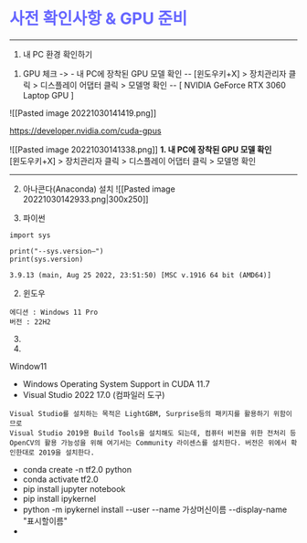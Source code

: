 

# <span style="color: #6666FF">사전 확인사항 & GPU 준비</span>
***

1. 내 PC 환경 확인하기
  1) GPU 체크 -> 
    - 내 PC에 장착된 GPU 모델 확인
    -- [윈도우키+X] > 장치관리자 클릭 > 디스플레이 어댑터 클릭 > 모델명 확인 
    -- [ NVIDIA GeForce RTX 3060 Laptop GPU ]

![[Pasted image 20221030141419.png]]

https://developer.nvidia.com/cuda-gpus

![[Pasted image 20221030141338.png]]
**1. 내 PC에 장착된 GPU 모델 확인**  
[윈도우키+X] > 장치관리자 클릭 > 디스플레이 어댑터 클릭 > 모델명 확인
  
  
  ***
  2) 아나콘다(Anaconda) 설치
  ![[Pasted image 20221030142933.png|300x250]]
  
  
  
  
  
  3) 파이썬 

```
import sys

print("--sys.version—")
print(sys.version)
```

```
3.9.13 (main, Aug 25 2022, 23:51:50) [MSC v.1916 64 bit (AMD64)]
```

  2) 윈도우

```
에디션 : Windows 11 Pro
버전 : 22H2
```

  
  
  
  
  3) 
  4) 

Window11
- Windows Operating System Support in CUDA 11.7
- Visual Studio 2022 17.0 (컴파일러 도구)

```
Visual Studio를 설치하는 목적은 LightGBM, Surprise등의 패키지를 활용하기 위함이므로
Visual Studio 2019용 Build Tools을 설치해도 되는데, 컴퓨터 비전을 위한 전처리 등 OpenCV의 활용 가능성을 위해 여기서는 Community 라이센스를 설치한다. 버전은 위에서 확인한대로 2019을 설치한다.
```




- conda create -n tf2.0 python
- conda activate tf2.0
- pip install jupyter notebook
- pip install ipykernel
- python -m ipykernel install --user --name 가상머신이름 --display-name "표시할이름"
- 